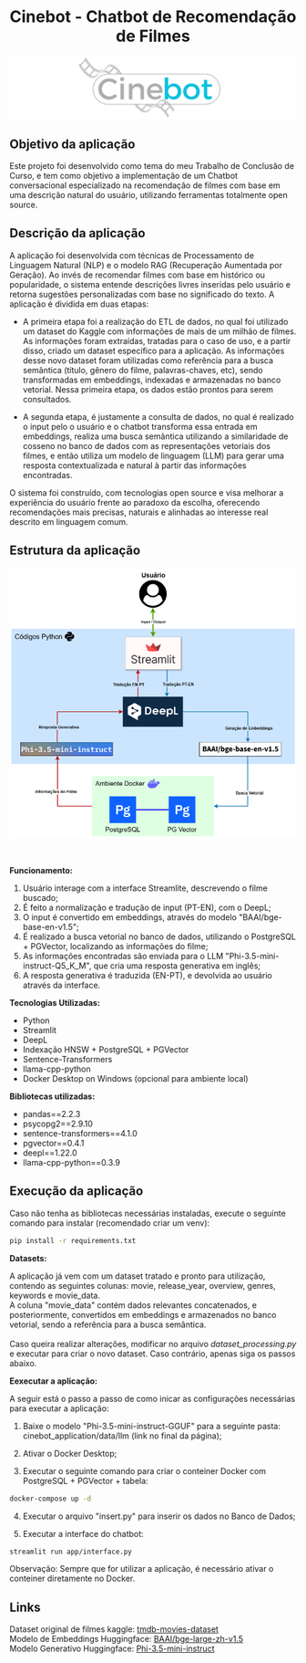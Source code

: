 <h1 align="center"> Cinebot - Chatbot de Recomendação de Filmes </h1> 

![Screenshot](./data/images/Logo.png)

<h2>Objetivo da aplicação</h2>

Este projeto foi desenvolvido como tema do meu Trabalho de Conclusão de Curso, e tem como objetivo a implementação de um Chatbot conversacional especializado na recomendação de filmes com base em uma descrição natural do usuário, utilizando ferramentas totalmente open source. 

<h2>Descrição da aplicação</h2>

A aplicação foi desenvolvida com técnicas de Processamento de Linguagem Natural (NLP) e o modelo RAG (Recuperação Aumentada por Geração). Ao invés de recomendar filmes com base em histórico ou popularidade, o sistema entende descrições livres inseridas pelo usuário e retorna sugestões personalizadas com base no significado do texto. A aplicação é dividida em duas etapas:

* A primeira etapa foi a realização do ETL de dados, no qual foi utilizado um dataset do Kaggle com informações de mais de um milhão de filmes. As informações foram extraídas, tratadas para o caso de uso, e a partir disso, criado um dataset específico para a aplicação. As informações desse novo dataset foram utilizadas como referência para a busca semântica (título, gênero do filme, palavras-chaves, etc), sendo transformadas em embeddings, indexadas e armazenadas no banco vetorial. Nessa primeira etapa, os dados estão prontos para serem consultados.

* A segunda etapa, é justamente a consulta de dados, no qual é realizado o input pelo o usuário e o chatbot transforma essa entrada em embeddings, realiza uma busca semântica utilizando a similaridade de cosseno no banco de dados com as representações vetoriais dos filmes, e então utiliza um modelo de linguagem (LLM) para gerar uma resposta contextualizada e natural à partir das informações encontradas.

O sistema foi construído, com tecnologias open source e visa melhorar a experiência do usuário frente ao paradoxo da escolha, oferecendo recomendações mais precisas, naturais e alinhadas ao interesse real descrito em linguagem comum.

<h2>Estrutura da aplicação</h2>

<p align="center">
  <img src="./data/images/Arquitetura.png" alt="Tela Inicial" width="700"/>
</p><br>

**Funcionamento:** 

1. Usuário interage com a interface Streamlite, descrevendo o filme buscado;
2. É feito a normalização e tradução de input (PT-EN), com o DeepL;
3. O input é convertido em embeddings, através do modelo "BAAI/bge-base-en-v1.5";
4. É realizado a busca vetorial no banco de dados, utilizando o PostgreSQL + PGVector, localizando as informações do filme;
5. As informações encontradas são enviada para o LLM "Phi-3.5-mini-instruct-Q5_K_M", que cria uma resposta generativa em inglês;
6. A resposta generativa é traduzida (EN-PT), e devolvida ao usuário através da interface.

**Tecnologias Utilizadas:**

- Python
- Streamlit
- DeepL 
- Indexação HNSW + PostgreSQL + PGVector
- Sentence-Transformers
- llama-cpp-python
- Docker Desktop on Windows (opcional para ambiente local)

**Bibliotecas utilizadas:**

- pandas==2.2.3
- psycopg2==2.9.10
- sentence-transformers==4.1.0
- pgvector==0.4.1
- deepl==1.22.0
- llama-cpp-python==0.3.9

<h2>Execução da aplicação</h2>

Caso não tenha as bibliotecas necessárias instaladas, execute o seguinte comando para instalar (recomendado criar um venv):

```bash
pip install -r requirements.txt
```

**Datasets:**

A aplicação já vem com um dataset tratado e pronto para utilização, contendo as seguintes colunas: movie, release_year, overview, genres, keywords e movie_data.<br> 
A coluna "movie_data" contém dados relevantes concatenados, e posteriormente, convertidos em embeddings e armazenados no banco vetorial, sendo a referência para a busca semântica.<br><br>
Caso queira realizar alterações, modificar no arquivo *dataset_processing.py* e executar para criar o novo dataset. Caso contrário, apenas siga os passos abaixo.

**Eexecutar a aplicação:**

A seguir está o passo a passo de como inicar as configurações necessárias para executar a aplicação:

1. Baixe o modelo "Phi-3.5-mini-instruct-GGUF" para a seguinte pasta: cinebot_application/data/llm (link no final da página);

2. Ativar o Docker Desktop;

3. Executar o seguinte comando para criar o conteiner Docker com PostgreSQL + PGVector + tabela:

```bash
docker-compose up -d
```

4. Executar o arquivo "insert.py" para inserir os dados no Banco de Dados;

5. Executar a interface do chatbot:

```bash
streamlit run app/interface.py
```

Observação: Sempre que for utilizar a aplicação, é necessário ativar o conteiner diretamente no Docker.
  
<h2>Links</h2>

Dataset original de filmes kaggle: [tmdb-movies-dataset](https://www.kaggle.com/datasets/asaniczka/tmdb-movies-dataset-2023-930k-movies)<br>
Modelo de Embeddings Huggingface: [BAAI/bge-large-zh-v1.5](https://huggingface.co/BAAI/bge-base-en-v1.5#using-sentence-transformers)<br>
Modelo Generativo Huggingface: [Phi-3.5-mini-instruct](https://huggingface.co/bartowski/Phi-3.5-mini-instruct-GGUF/blob/main/Phi-3.5-mini-instruct-Q5_K_M.gguf)